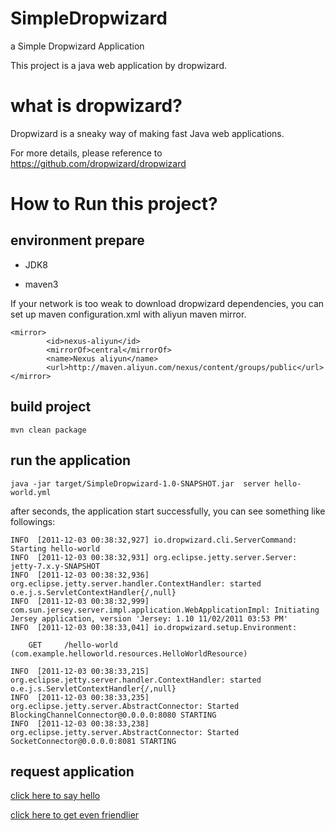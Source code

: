 # SimpleDropwizard
a Simple Dropwizard Application 

This project is a java web application by dropwizard.

# what is dropwizard?

Dropwizard is a sneaky way of making fast Java web applications.

For more details, please reference to https://github.com/dropwizard/dropwizard

# How to Run this project?

## environment prepare

* JDK8

* maven3

If your network is too weak to download dropwizard dependencies, you can set up maven configuration.xml with aliyun maven mirror. 

```$xslt
<mirror>
        <id>nexus-aliyun</id>
        <mirrorOf>central</mirrorOf>
        <name>Nexus aliyun</name>
        <url>http://maven.aliyun.com/nexus/content/groups/public</url>
</mirror>
```

## build project

```$xslt
mvn clean package
```

## run the application

```$xslt
java -jar target/SimpleDropwizard-1.0-SNAPSHOT.jar  server hello-world.yml
```

after seconds, the application start successfully, you can see something like followings:

```$xslt
INFO  [2011-12-03 00:38:32,927] io.dropwizard.cli.ServerCommand: Starting hello-world
INFO  [2011-12-03 00:38:32,931] org.eclipse.jetty.server.Server: jetty-7.x.y-SNAPSHOT
INFO  [2011-12-03 00:38:32,936] org.eclipse.jetty.server.handler.ContextHandler: started o.e.j.s.ServletContextHandler{/,null}
INFO  [2011-12-03 00:38:32,999] com.sun.jersey.server.impl.application.WebApplicationImpl: Initiating Jersey application, version 'Jersey: 1.10 11/02/2011 03:53 PM'
INFO  [2011-12-03 00:38:33,041] io.dropwizard.setup.Environment:

    GET     /hello-world (com.example.helloworld.resources.HelloWorldResource)

INFO  [2011-12-03 00:38:33,215] org.eclipse.jetty.server.handler.ContextHandler: started o.e.j.s.ServletContextHandler{/,null}
INFO  [2011-12-03 00:38:33,235] org.eclipse.jetty.server.AbstractConnector: Started BlockingChannelConnector@0.0.0.0:8080 STARTING
INFO  [2011-12-03 00:38:33,238] org.eclipse.jetty.server.AbstractConnector: Started SocketConnector@0.0.0.0:8081 STARTING
```
## request application

[click here to say hello](http://localhost:8080/hello-world)

[click here to get even friendlier](http://localhost:8080/hello-world?name=Successful+Dropwizard+User)